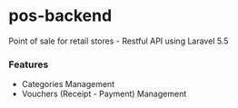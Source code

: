 # pos-backend
Point of sale for retail stores - Restful API using Laravel 5.5

### Features
* Categories Management
* Vouchers (Receipt - Payment) Management
